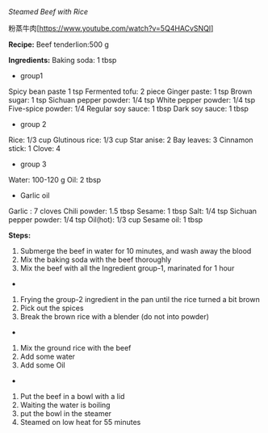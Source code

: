 *Steamed Beef with Rice*

粉蒸牛肉[https://www.youtube.com/watch?v=5Q4HACvSNQI]

**Recipe:**
Beef tenderlion:500 g

**Ingredients:**
Baking soda: 1 tbsp

- group1

Spicy bean paste 1 tsp
Fermented tofu: 2 piece
Ginger paste: 1 tsp
Brown sugar: 1 tsp
Sichuan pepper powder: 1/4 tsp
White pepper powder: 1/4 tsp
Five-spice powder: 1/4
Regular soy sauce: 1 tbsp
Dark soy sauce: 1 tbsp

- group 2

Rice: 1/3 cup
Glutinous rice: 1/3 cup
Star anise: 2 
Bay leaves: 3
Cinnamon stick: 1
Clove: 4

- group 3

Water: 100-120 g
Oil: 2 tbsp

- Garlic oil

Garlic : 7 cloves
Chili powder: 1.5 tbsp
Sesame: 1 tbsp
Salt: 1/4 tsp
Sichuan pepper powder: 1/4 tsp
Oil(hot): 1/3 cup
Sesame oil: 1 tbsp

**Steps:**
1. Submerge the beef in water for 10 minutes, and wash away the blood
2. Mix the baking soda with the beef thoroughly
3. Mix the beef with all the Ingredient group-1, marinated for 1 hour
- 
1. Frying the group-2 ingredient in the pan until the rice turned a bit brown
2. Pick out the spices
3. Break the brown rice with a blender (do not into powder)
- 
1. Mix the ground rice with the beef
2. Add some water
3. Add some Oil
- 
1. Put the beef in a bowl with a lid
2. Waiting the water is boiling
3. put the bowl in the steamer
4. Steamed on low heat for 55 minutes
